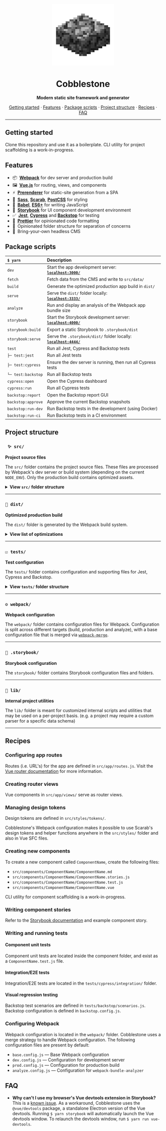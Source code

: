 <div align="center" style="text-align: center;">

![Cobblestone logo](cobblestone-logo.png)

# Cobblestone

**Modern static site framework and generator**

[Getting started](#getting-started) · [Features](#features) · [Package scripts](#package-scripts) · [Project structure](#project-structure) · [Recipes](#recipes) · [FAQ](#faq)

---

</div>

## Getting started

Clone this repository and use it as a boilerplate. CLI utility for project scaffolding is a work-in-progress.

<!-- 1. Install **Cobblestone CLI**
    ```
    $ yarn global add @pebbleroad/cobblestone-cli
    ```
1. Create a new Cobblestone project
    ```
    $ cobblestone create my-project
    ``` -->

## Features

- 📦&ensp;[**Webpack**](https://webpack.js.org/) for dev server and production build
- 🖼&ensp;[**Vue.js**](https://vuejs.org) for routing, views, and components
- ⚡️&ensp;[**Prerenderer**](https://github.com/chrisvfritz/prerender-spa-plugin/) for static-site generation from a SPA
- 🎨&ensp;[**Sass**](https://sass-lang.com/), [**Scarab**](https://scarab.style), [**PostCSS**](https://github.com/postcss/postcss) for styling
- 🤖&ensp;[**Babel**](https://babeljs.io/), [**ES6+**](https://www.ecma-international.org/ecma-262/6.0/) for writing JavaScript
- 📖&ensp;[**Storybook**](https://storybook.js.org) for UI component development environment
- ✅&ensp;[**Jest**](https://jestjs.io/), [**Cypress**](https://cypress.io) and [**Backstop**](https://github.com/garris/BackstopJS) for testing
- 💄&ensp;[**Prettier**](https://prettier.io/) for opinionated code formatting
- 📂&ensp;Opinionated folder structure for separation of concerns
- 👻&ensp;Bring-your-own headless CMS

## Package scripts

| `$ yarn`           | Description                                                                                      |
| :----------------- | :----------------------------------------------------------------------------------------------- |
| `dev`              | Start the app development server: <br>[**`localhost:3000/`**](http://localhost:3000/)            |
| `fetch`            | Fetch data from the CMS and write to `src/data/`                                                 |
| `build`            | Generate the optimized production app build in `dist/`                                           |
| `serve`            | Serve the `dist/` folder locally: <br>[**`localhost:3333/`**](http://localhost:3333/)            |
| `analyze`          | Run and display an analysis of the Webpack app bundle size                                       |
| `storybook`        | Start the Storybook development server: <br>[**`localhost:4000/`**](http://localhost:4000/)      |
| `storybook:build`  | Export a static Storybook to `.storybook/dist`                                                   |
| `storybook:serve`  | Serve the `.storybook/dist/` folder locally: <br>[**`localhost:4444/`**](http://localhost:4444/) |
| `test`             | Run all Jest, Cypress and Backstop tests                                                         |
| `├─ test:jest`     | Run all Jest tests                                                                               |
| `├─ test:cypress`  | Ensure the dev server is running, then run all Cypress tests                                     |
| `└─ test:backstop` | Run all Backstop tests                                                                           |
| `cypress:open`     | Open the Cypress dashboard                                                                       |
| `cypress:run`      | Run all Cypress tests                                                                            |
| `backstop:report`  | Open the Backstop report GUI                                                                     |
| `backstop:approve` | Approve the current Backstop snapshots                                                           |
| `backstop:run-dev` | Run Backstop tests in the development (using Docker)                                             |
| `backstop:run-ci`  | Run Backstop tests in a CI environment                                                           |

## Project structure

### &ensp;`✨ src/`

**Project source files**

The `src/` folder contains the project source files. These files are processed by Webpack's dev server or build system (depending on the current `NODE_ENV`). Only the production build contains optimized assets.

<details>
<summary><strong>View <code>src/</code> folder structure</strong></summary>

|     | File / Folder          | Description                    |
| :-- | :--------------------- | :----------------------------- |
| 📁  | `src/`                 | Project source files           |
| 📁  | `├── app/`             | App files                      |
| 📄  | `│ ├── App.vue`        | Root App component             |
| 📄  | `│ ├── index.js`       | Application entry point        |
| 📄  | `│ ├── plugins.js`     | Vue plugin configuration       |
| 📄  | `│ ├── routes.js`      | App route configuration        |
| 📁  | `│ └── views/`         | App views                      |
| 📁  | `├── components/`      | Vue components                 |
| 📁  | `├── assets/`          | Static asset files             |
| 📄  | `│ ├── favicon.png`    | Site favicon file              |
| 📁  | `│ ├── fonts/`         | Webfont files                  |
| 📁  | `│ └── images/`        | Image files                    |
| 📁  | `├── data/`            | JSON data files                |
| 📁  | `├── public/`          | Static public assets           |
| 📄  | `│ └── index.html`     | Main `index.html` file for SPA |
| 📁  | `├── scripts/`         | Global scripts                 |
| 📁  | `└── styles/`          | Sass stylesheets               |
| 📁  | `‌‌ ├── config/`       | Stylesheet configuration       |
| 📁  | `‌‌ ├── tokens/`       | Design token configuration     |
| 📁  | `‌‌ ├── typography/`   | Global typography styles       |
| 📄  | `‌‌ ├── base.scss`     | Global base styles             |
| 📄  | `‌‌ ├── carapace.scss` | Carapace entry point           |
| 📄  | `‌‌ ├── reset.scss`    | CSS reset/normalize styles     |
| 📄  | `‌‌ └── style.scss`    | Main stylesheet entry point    |

</details>

---

### `🎁 dist/`

**Optimized production build**

The `dist/` folder is generated by the Webpack build system.

<details>
<summary><strong>View list of optimizations</strong></summary>
</details>

---

### `☑️ tests/`

**Test configuration**

The `tests/` folder contains configuration and supporting files for Jest, Cypress and Backstop.

<details>
<summary><strong>View <code>tests/</code> folder structure</strong></summary>
</details>

---

### `⚙️ webpack/`

**Webpack configuration**

The `webpack/` folder contains configuration files for Webpack. Configuration is split across different targets (build, production and analyze), with a base configuration file that is merged via [`webpack-merge`](https://github.com/survivejs/webpack-merge).

---

### `📖 .storybook/`

**Storybook configuration**

The `storybook/` folder contains Storybook configuration files and folders.

---

### `💼 lib/`

**Internal project utilities**

The `lib/` folder is meant for customized internal scripts and utilities that may be used on a per-project basis. (e.g. a project may require a custom parser for a specific data schema)

---

## Recipes

### Configuring app routes

Routes (i.e. URL's) for the app are defined in `src/app/routes.js`. Visit the [Vue router documentation](https://router.vuejs.org/) for more information.

### Creating router views

Vue components in `src/app/views/` serve as router views.

### Managing design tokens

Design tokens are defined in `src/styles/tokens/`.

Cobblestone's Webpack configuration makes it possible to use Scarab's design tokens and helper functions anywhere in the `src/styles/` folder and also in Vue SFC files.

### Creating new components

To create a new component called `ComponentName`, create the following files:

- `src/components/ComponentName/ComponentName.md`
- `src/components/ComponentName/ComponentName.stories.js`
- `src/components/ComponentName/ComponentName.test.js`
- `src/components/ComponentName/ComponentName.vue`

CLI utility for component scaffolding is a work-in-progress.

### Writing component stories

Refer to the [Storybook documentation](https://storybook.js.org/basics/guide-vue/#write-your-stories) and example component story.

### Writing and running tests

#### Component unit tests

Component unit tests are located inside the component folder, and exist as a `ComponentName.test.js` file.

#### Integration/E2E tests

Integration/E2E tests are located in the `tests/cypress/integration/` folder.

#### Visual regression testing

Backstop test scenarios are defined in `tests/backstop/scenarios.js`. Backstop configuration is defined in `backstop.config.js`.

### Configuring Webpack

Webpack configuration is located in the `webpack/` folder. Cobblestone uses a merge strategy to handle Webpack configuration. The following configuration files are present by default:

- `base.config.js` — Base Webpack configuration
- `dev.config.js` — Configuration for development server
- `prod.config.js` — Configuration for production build
- `analyze.config.js` — Configuration for `webpack-bundle-analyzer`

## FAQ

- **Why can't I use my browser's Vue devtools extension in Storybook?**  
  This is a [known issue](https://github.com/storybooks/storybook/issues/1708). As a workaround, Cobblestone uses the `@vue/devtools` package, a standalone Electron version of the Vue devtools. Running `$ yarn storybook` will automatically launch the Vue devtools window. To relaunch the devtools window, run `$ yarn run vue-devtools`.
